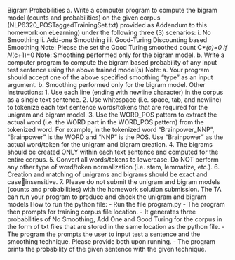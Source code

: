 Bigram Probabilities
	a. Write a computer program to compute the bigram model (counts and probabilities) on 
	   the given corpus (NLP6320_POSTaggedTrainingSet.txt) provided as Addendum to 
	   this homework on eLearning) under the following three (3) scenarios:
		i. No Smoothing
		ii. Add-one Smoothing
		iii. Good-Turing Discounting based Smoothing
	   		Note: Please the set the Good Turing smoothed count C*_(c)=0 if N_(c+1)=0
	   Note: Smoothing performed only for the bigram model.
	b. Write a computer program to compute the bigram based probability of any input test 
	   sentence using the above trained model(s) 
		Note: 
		a. Your program should accept one of the above specified smoothing “type” 
		as an input argument.
		b. Smoothing performed only for the bigram model.
Other Instructions:
	1. Use each line (ending with newline character) in the corpus as a single text 
	   sentence.
	2. Use whitespace (i.e. space, tab, and newline) to tokenize each text sentence
	   words/tokens that are required for the unigram and bigram model.
	3. Use the WORD_POS pattern to extract the actual word (i.e. the WORD part 
	   in the WORD_POS pattern) from the tokenized word.
	   For example, in the tokenized word “Brainpower_NNP”, “Brainpower” is the 
	   WORD and “NNP” is the POS. Use “Brainpower” as the actual word/token 
	   for the unigram and bigram creation.
	4. The bigrams should be created ONLY within each text sentence and 
	   computed for the entire corpus.
	5. Convert all words/tokens to lowercase. Do NOT perform any other type of 
	   word/token normalization (i.e. stem, lemmatize, etc.). 
	6. Creation and matching of unigrams and bigrams should be exact and caseinsensitive. 
	7. Please do not submit the unigram and bigram models (counts and 
	   probabilities) with the homework solution submission. The TA can run your 
	   program to produce and check the unigram and bigram models
How to run the python file:
	- Run the file program.py
	- The program then prompts for training corpus file location.
	- It generates three probabilities of No Smoothing, Add One and Good Turing for the corpus in the form of txt files that are stored in the same location as the python file.
	- The program the prompts the user to input test a sentence and the smoothing technique. Please provide both upon running. 
	- The program prints the probability of the given sentence with the given technique.
